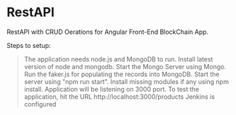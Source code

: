 # RestAPI
RestAPI with CRUD Oerations for Angular Front-End BlockChain App.


Steps to setup:

> The application needs node.js and MongoDB to run. Install latest version of node and mongodb.
> Start the Mongo Server using Mongo.
> Run the faker.js for populating the records into MongoDB.
> Start the server using "npm run start".
> Install missing modules if any using npm install.
> Application will be listening on 3000 port.
> To test the application, hit the URL http://localhost:3000/products
> Jenkins is configured



